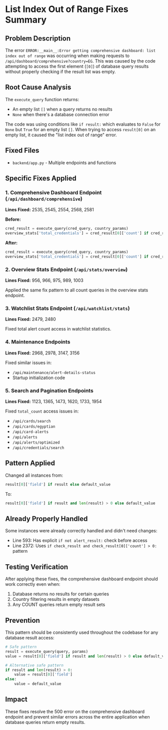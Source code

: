 # List Index Out of Range Fixes Summary

## Problem Description
The error `ERROR:__main__:Error getting comprehensive dashboard: list index out of range` was occurring when making requests to `/api/dashboard/comprehensive?country=EG`. This was caused by the code attempting to access the first element (`[0]`) of database query results without properly checking if the result list was empty.

## Root Cause Analysis
The `execute_query` function returns:
- An empty list `[]` when a query returns no results
- `None` when there's a database connection error

The code was using conditions like `if result:` which evaluates to `False` for `None` but `True` for an empty list `[]`. When trying to access `result[0]` on an empty list, it caused the "list index out of range" error.

## Fixed Files
- `backend/app.py` - Multiple endpoints and functions

## Specific Fixes Applied

### 1. Comprehensive Dashboard Endpoint (`/api/dashboard/comprehensive`)
**Lines Fixed:** 2535, 2545, 2554, 2568, 2581

**Before:**
```python
cred_result = execute_query(cred_query, country_params)
overview_stats['total_credentials'] = cred_result[0]['count'] if cred_result else 0
```

**After:**
```python
cred_result = execute_query(cred_query, country_params)
overview_stats['total_credentials'] = cred_result[0]['count'] if cred_result and len(cred_result) > 0 else 0
```

### 2. Overview Stats Endpoint (`/api/stats/overview`)
**Lines Fixed:** 956, 966, 975, 989, 1003

Applied the same fix pattern to all count queries in the overview stats endpoint.

### 3. Watchlist Stats Endpoint (`/api/watchlist/stats`)
**Lines Fixed:** 2479, 2480

Fixed total alert count access in watchlist statistics.

### 4. Maintenance Endpoints
**Lines Fixed:** 2968, 2978, 3147, 3156

Fixed similar issues in:
- `/api/maintenance/alert-details-status`
- Startup initialization code

### 5. Search and Pagination Endpoints
**Lines Fixed:** 1123, 1365, 1473, 1620, 1733, 1954

Fixed `total_count` access issues in:
- `/api/cards/search`
- `/api/cards/egyptian`
- `/api/card-alerts`
- `/api/alerts`
- `/api/alerts/optimized`
- `/api/credentials/search`

## Pattern Applied
Changed all instances from:
```python
result[0]['field'] if result else default_value
```

To:
```python
result[0]['field'] if result and len(result) > 0 else default_value
```

## Already Properly Handled
Some instances were already correctly handled and didn't need changes:
- Line 593: Has explicit `if not alert_result:` check before access
- Line 2372: Uses `if check_result and check_result[0]['count'] > 0:` pattern

## Testing Verification
After applying these fixes, the comprehensive dashboard endpoint should work correctly even when:
1. Database returns no results for certain queries
2. Country filtering results in empty datasets
3. Any COUNT queries return empty result sets

## Prevention
This pattern should be consistently used throughout the codebase for any database result access:
```python
# Safe pattern
result = execute_query(query, params)
value = result[0]['field'] if result and len(result) > 0 else default_value

# Alternative safe pattern
if result and len(result) > 0:
    value = result[0]['field']
else:
    value = default_value
```

## Impact
These fixes resolve the 500 error on the comprehensive dashboard endpoint and prevent similar errors across the entire application when database queries return empty results.